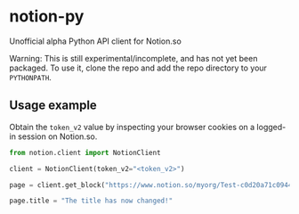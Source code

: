 # notion-py
Unofficial alpha Python API client for Notion.so

Warning: This is still experimental/incomplete, and has not yet been packaged. To use it, clone the repo and add the repo  directory to your `PYTHONPATH`.

## Usage example

Obtain the `token_v2` value by inspecting your browser cookies on a logged-in session on Notion.so.

```Python
from notion.client import NotionClient

client = NotionClient(token_v2="<token_v2>")

page = client.get_block("https://www.notion.so/myorg/Test-c0d20a71c0944985ae96e661ccc99821")

page.title = "The title has now changed!"
```
